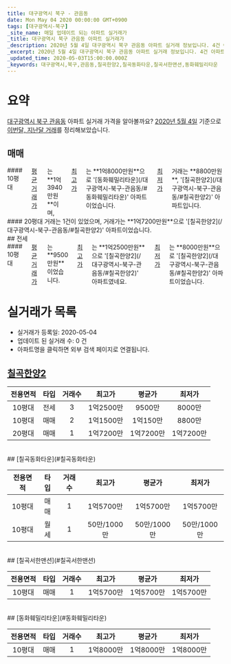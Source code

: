 ```yaml
---
title: 대구광역시 북구 - 관음동
date: Mon May 04 2020 00:00:00 GMT+0900
tags: [대구광역시-북구]
_site_name: 매일 업데이트 되는 아파트 실거래가
_title: 대구광역시 북구 관음동 아파트 실거래가
_description: 2020년 5월 4일 대구광역시 북구 관음동 아파트 실거래 정보입니다. 4건 아파트 정보가 있습니다.
_excerpt: 2020년 5월 4일 대구광역시 북구 관음동 아파트 실거래 정보입니다. 4건 아파트 정보가 있습니다.
_updated_time: 2020-05-03T15:00:00.000Z
_keywords: 대구광역시,북구,관음동,칠곡한양2,칠곡동화타운,칠곡서한맨션,동화훼밀리타운
---
```





# 요약
<ins>대구광역시 북구 관음동</ins> 아파트 실거래 가격을 알아볼까요? <ins>2020년 5월 4일</ins> 기준으로 <ins>이번달, 지난달 거래</ins>를 정리해보았습니다.

## 매매
<div class="container">
<div class="six columns" markdown="1">
#### 10평대
<ins>평균 거래가</ins>는 **1억3940만원**이며, <ins>최고가</ins>는 **1억8000만원**으로 '[동화훼밀리타운](/대구광역시-북구-관음동/#동화훼밀리타운)' 아파트이었습니다. <ins>최저가</ins> 거래는 **8800만원**, '[칠곡한양2](/대구광역시-북구-관음동/#칠곡한양2)' 아파트입니다.
</div>
<div class="six columns" markdown="1">
#### 20평대
거래는 1건이 있었으며, 거래가는 **1억7200만원**으로 '[칠곡한양2](/대구광역시-북구-관음동/#칠곡한양2)' 아파트이었습니다.
</div>
</div>
## 전세
<div class="container">
<div class="twelve columns" markdown="1">
#### 10평대
<ins>평균 거래가</ins>는 **9500만원**이었습니다. <ins>최고가</ins>는 **1억2500만원**으로 '[칠곡한양2](/대구광역시-북구-관음동/#칠곡한양2)' 아파트였네요. <ins>최저가</ins>는 **8000만원**으로 '[칠곡한양2](/대구광역시-북구-관음동/#칠곡한양2)' 아파트이었습니다.
</div>
</div>



# 실거래가 목록
- 실거래가 등록일: 2020-05-04
- 업데이트 된 실거래 수: 0 건
- 아파트명을 클릭하면 외부 검색 페이지로 연결됩니다.

## [칠곡한양2](#칠곡한양2)

|전용면적|타입|거래수|최고가|평균가|최저가|
|:---:|:---:|:---:|:---:|:---:|:---:|
|10평대|<span class="deal-type-2">전세</span>|3|1억2500만|9500만|8000만|
|10평대|<span class="deal-type-1">매매</span>|2|1억1500만|1억150만|8800만|
|20평대|<span class="deal-type-1">매매</span>|1|1억7200만|1억7200만|1억7200만|

<br/>
## [칠곡동화타운](#칠곡동화타운)

|전용면적|타입|거래수|최고가|평균가|최저가|
|:---:|:---:|:---:|:---:|:---:|:---:|
|10평대|<span class="deal-type-1">매매</span>|1|1억5700만|1억5700만|1억5700만|
|10평대|<span class="deal-type-3">월세</span>|1|50만/1000만|50만/1000만|50만/1000만|

<br/>
## [칠곡서한맨션](#칠곡서한맨션)

|전용면적|타입|거래수|최고가|평균가|최저가|
|:---:|:---:|:---:|:---:|:---:|:---:|
|10평대|<span class="deal-type-1">매매</span>|1|1억5700만|1억5700만|1억5700만|

<br/>
## [동화훼밀리타운](#동화훼밀리타운)

|전용면적|타입|거래수|최고가|평균가|최저가|
|:---:|:---:|:---:|:---:|:---:|:---:|
|10평대|<span class="deal-type-1">매매</span>|1|1억8000만|1억8000만|1억8000만|

<br/>



